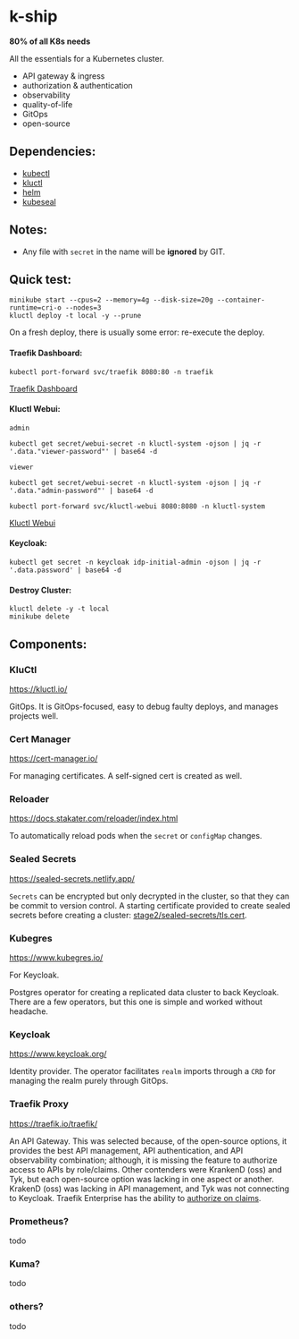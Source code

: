 # k-ship
**80% of all K8s needs**

All the essentials for a Kubernetes cluster.
- API gateway & ingress
- authorization & authentication
- observability
- quality-of-life
- GitOps
- open-source

## Dependencies:
 - [kubectl](https://kubernetes.io/docs/tasks/tools/#kubectl)
 - [kluctl](https://kluctl.io/docs/kluctl/installation/)
 - [helm](https://helm.sh/docs/intro/install/)
 - [kubeseal](https://github.com/bitnami-labs/sealed-secrets/blob/main/README.md#kubeseal)

## Notes:
 * Any file with `secret` in the name will be **ignored** by GIT.

## Quick test:
```shell
minikube start --cpus=2 --memory=4g --disk-size=20g --container-runtime=cri-o --nodes=3
kluctl deploy -t local -y --prune
```
On a fresh deploy, there is usually some error: re-execute the deploy.

#### Traefik Dashboard:
```shell
kubectl port-forward svc/traefik 8080:80 -n traefik
```
[Traefik Dashboard](http://localhost:8080/dashboard/)

#### Kluctl Webui:

`admin`
```shell
kubectl get secret/webui-secret -n kluctl-system -ojson | jq -r '.data."viewer-password"' | base64 -d
```
`viewer`
```shell
kubectl get secret/webui-secret -n kluctl-system -ojson | jq -r '.data."admin-password"' | base64 -d
```
```shell
kubectl port-forward svc/kluctl-webui 8080:8080 -n kluctl-system
```
[Kluctl Webui](http://localhost:8080)

#### Keycloak:
```shell
kubectl get secret -n keycloak idp-initial-admin -ojson | jq -r '.data.password' | base64 -d
```

#### Destroy Cluster:
```shell
kluctl delete -y -t local
minikube delete
```

## Components:

### KluCtl
https://kluctl.io/

GitOps.  It is GitOps-focused, easy to debug faulty deploys, and manages projects well.

### Cert Manager
https://cert-manager.io/

For managing certificates.
A self-signed cert is created as well.

### Reloader
https://docs.stakater.com/reloader/index.html

To automatically reload pods when the `secret` or `configMap` changes.

### Sealed Secrets
https://sealed-secrets.netlify.app/

`Secrets` can be encrypted but only decrypted in the cluster, so that they can be commit to version control.  A starting certificate provided to create sealed secrets before creating a cluster: [stage2/sealed-secrets/tls.cert](stage2/sealed-secrets).

### Kubegres
https://www.kubegres.io/

For Keycloak.

Postgres operator for creating a replicated data cluster to back Keycloak.  There are a few operators, but this one is simple and worked without headache.

### Keycloak
https://www.keycloak.org/

Identity provider.  The operator facilitates `realm` imports through a `CRD` for managing the realm purely through GitOps.

### Traefik Proxy
https://traefik.io/traefik/

An API Gateway.  This was selected because, of the open-source options, it provides the best API management, API authentication, and API observability combination; although, it is missing the feature to authorize access to APIs by role/claims.  Other contenders were KrankenD (oss) and Tyk, but each open-source option was lacking in one aspect or another.  KrakenD (oss) was lacking in API management, and Tyk was not connecting to Keycloak.  Traefik Enterprise has the ability to [authorize on claims](https://doc.traefik.io/traefik-enterprise/middlewares/oidc/#claims).

### Prometheus?
todo

### Kuma?
todo

### others?
todo
